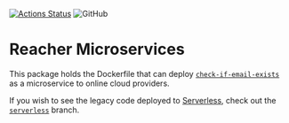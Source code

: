 [![Actions Status](https://github.com/reacherhq/microservices/workflows/pr/badge.svg)](https://github.com/reacherhq/microservices/actions)
![GitHub](https://img.shields.io/github/license/reacherhq/microservices.svg)

# Reacher Microservices

This package holds the Dockerfile that can deploy [`check-if-email-exists`](https://github.com/amaurymartiny/check-if-email-exists) as a microservice to online cloud providers.

If you wish to see the legacy code deployed to [Serverless](https://serverless.com/), check out the [`serverless`](https://github.com/reacherhq/microservices/tree/serverless) branch.
